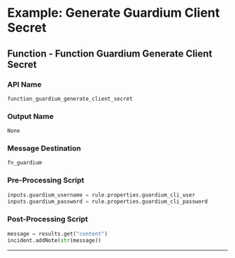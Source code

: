 <!--
    DO NOT MANUALLY EDIT THIS FILE
    THIS FILE IS AUTOMATICALLY GENERATED WITH resilient-sdk codegen
    Generated with resilient-sdk v51.0.2.0.974
-->

# Example: Generate Guardium Client Secret

## Function - Function Guardium Generate Client Secret

### API Name
`function_guardium_generate_client_secret`

### Output Name
`None`

### Message Destination
`fn_guardium`

### Pre-Processing Script
```python
inputs.guardium_username = rule.properties.guardium_cli_user
inputs.guardium_password = rule.properties.guardium_cli_password
```

### Post-Processing Script
```python
message = results.get("content")
incident.addNote(str(message))
```

---

